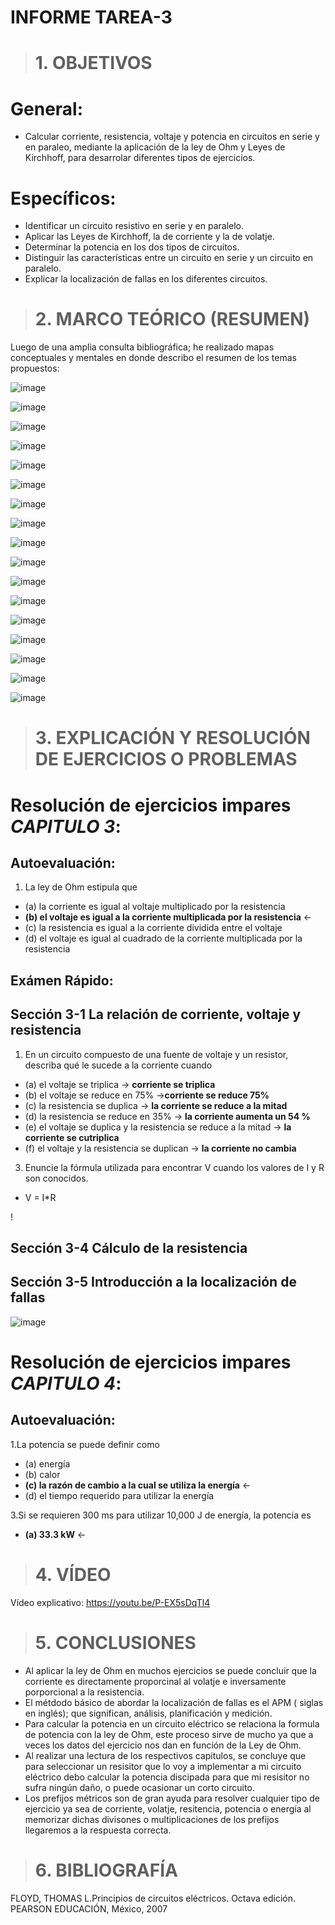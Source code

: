 # INFORME TAREA-3
># 1. OBJETIVOS
# General:
- Calcular corriente, resistencia, voltaje y potencia en circuitos en serie y en paraleo, mediante la aplicación de la ley de Ohm y 
  Leyes de Kirchhoff, para desarrolar diferentes tipos de ejercicios.
 # Específicos:
- Identificar un circuito resistivo en serie y en paralelo.
- Aplicar las Leyes de Kirchhoff, la de corriente y la de volatje.
- Determinar la potencia en los dos tipos de circuitos.
- Distinguir las características entre un circuito en serie y un circuito en paralelo.
- Explicar la localización de fallas en los diferentes circuitos.

># 2. MARCO TEÓRICO (RESUMEN)

Luego de una amplia consulta bibliográfica; he realizado mapas conceptuales y mentales en donde describo el resumen de
los temas propuestos:

![image](https://user-images.githubusercontent.com/104925648/203469974-06c2dbdb-6549-4234-9c83-80140f644e95.png)

![image](https://user-images.githubusercontent.com/104925648/203470001-a9428be8-c3d1-4eaf-a435-f0b873478e89.png)

![image](https://user-images.githubusercontent.com/104925648/203470021-b4f98a4f-757c-4e04-ac41-627c74e52d2a.png)

![image](https://user-images.githubusercontent.com/104925648/203470047-484f0283-0c4c-48de-92cf-f292dd10c784.png)

![image](https://user-images.githubusercontent.com/104925648/203470074-8018ed1f-70f4-48d6-a9c1-382b3230d5f6.png)

![image](https://user-images.githubusercontent.com/104925648/203470100-bc435e10-0da5-47fb-bd17-884095e45f08.png)

![image](https://user-images.githubusercontent.com/104925648/203470126-f10cb61a-b3b6-46da-9666-767e8fc372f6.png)

![image](https://user-images.githubusercontent.com/104925648/203470147-7591e7a2-bfa9-4002-ba82-422e1bc4183e.png)

![image](https://user-images.githubusercontent.com/104925648/203470172-05ad6320-4de7-4435-a71e-e11ba7290813.png)

![image](https://user-images.githubusercontent.com/104925648/203470208-eb2f9aad-3bfc-4ce3-8359-8f1824981e99.png)

![image](https://user-images.githubusercontent.com/104925648/203470235-9c13e2a3-9946-4dcf-9dfc-2dd3b4cf8197.png)

![image](https://user-images.githubusercontent.com/104925648/203470258-5af81a0c-a5ac-4109-8318-52b44041ca7d.png)

![image](https://user-images.githubusercontent.com/104925648/203470287-0b2701d0-aae6-4490-acb4-e85edca001a6.png)

![image](https://user-images.githubusercontent.com/104925648/203470302-9f3e8474-8ed9-4791-ad51-03166886b3f7.png)

![image](https://user-images.githubusercontent.com/104925648/203470341-079eb985-8a71-4a4e-a840-882e9ff3f2bc.png)

![image](https://user-images.githubusercontent.com/104925648/203470354-280ac081-0d65-4d90-be24-20c86dc4acb6.png)

![image](https://user-images.githubusercontent.com/104925648/203470379-cc02fdf9-aaf4-4377-b8e7-82c754042464.png)



># 3. EXPLICACIÓN Y RESOLUCIÓN DE EJERCICIOS O PROBLEMAS
# Resolución de ejercicios impares *CAPITULO 3*:

## Autoevaluación:

1. La ley de Ohm estipula que
- (a) la corriente es igual al voltaje multiplicado por la resistencia
- **(b) el voltaje es igual a la corriente multiplicada por la resistencia** ←
- (c) la resistencia es igual a la corriente dividida entre el voltaje
- (d) el voltaje es igual al cuadrado de la corriente multiplicada por la resistencia


## Exámen Rápido:





## Sección 3-1 La relación de corriente, voltaje y resistencia

1. En un circuito compuesto de una fuente de voltaje y un resistor, describa qué le sucede a la corriente
cuando
- (a) el voltaje se triplica → **corriente se triplica**
- (b) el voltaje se reduce en 75% →**corriente se reduce 75%**
- (c) la resistencia se duplica → **la corriente se reduce a la mitad**
- (d) la resistencia se reduce en 35% → **la corriente aumenta un 54 %**
- (e) el voltaje se duplica y la resistencia se reduce a la mitad → **la corriente se cutriplica**
- (f) el voltaje y la resistencia se duplican → **la corriente no cambia**

3. Enuncie la fórmula utilizada para encontrar V cuando los valores de I y R son conocidos.
- V = I*R


!
## Sección 3-4 Cálculo de la resistencia


## Sección 3-5 Introducción a la localización de fallas

![image](https://user-images.githubusercontent.com/104925648/202330677-7fa8594f-1c5a-4cce-8362-55219dc20f3f.png)

# Resolución de ejercicios impares *CAPITULO 4*:

## Autoevaluación:

1.La potencia se puede definir como 
- (a) energía 
- (b) calor
- **(c) la razón de cambio a la cual se utiliza la energía** ← 
- (d) el tiempo requerido para utilizar la energía

3.Si se requieren 300 ms para utilizar 10,000 J de energía, la potencia es
- **(a) 33.3 kW** ← 



># 4. VÍDEO

Vídeo explicativo: https://youtu.be/P-EX5sDqTl4

># 5. CONCLUSIONES

- Al aplicar la ley de Ohm en muchos ejercicios se puede concluir que la corriente es directamente proporcinal al volatje e
  inversamente porporcional a la resistencia.
- El métdodo básico de abordar la localización de fallas es el APM ( siglas en inglés); que significan, análisis, planificación y medición.
- Para calcular la potencia en un circuito eléctrico se relaciona la formula de potencia con la ley de Ohm, este proceso sirve de mucho
  ya que a veces los datos del ejercicio nos dan en función de la Ley de Ohm.
- Al realizar una lectura de los respectivos capitulos, se concluye que para seleccionar un resisitor que lo voy a implementar a mi
  circuito eléctrico debo calcular la potencia discipada para que mi resisitor no sufra ningún daño, o puede ocasionar un corto circuito.
- Los prefijos métricos son de gran ayuda para resolver cualquier tipo de ejercicio ya sea de corriente, volatje, resitencia, potencia o energía
  al memorizar dichas divisones o multiplicaciones de los prefijos llegaremos a la respuesta correcta.
  

># 6. BIBLIOGRAFÍA

FLOYD, THOMAS L.Principios de circuitos eléctricos. Octava edición. PEARSON EDUCACIÓN, México, 2007
